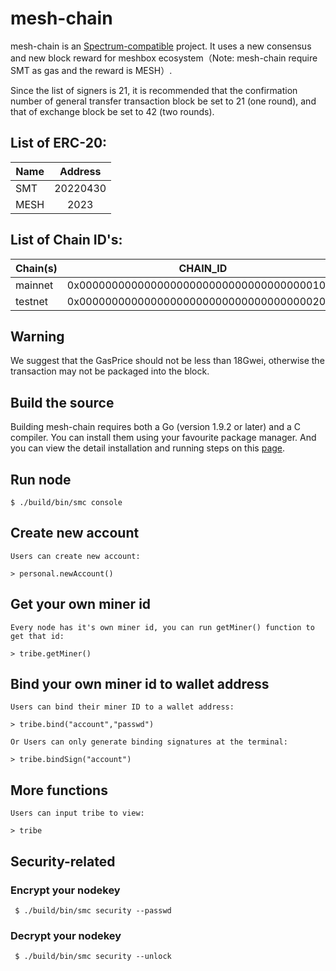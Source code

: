 # mesh-chain

mesh-chain is an [Spectrum-compatible](https://github.com/SmartMeshFoundation/Spectrum) project. It uses a new consensus and new block reward for meshbox ecosystem（Note: mesh-chain require SMT as gas and the reward is MESH）.

Since the list of signers is 21, it is recommended that the confirmation number of general transfer transaction block be set to 21 (one round), and that of exchange block be set to 42 (two rounds).

## List of ERC-20:
|   Name      |   Address   | 
| ----------  | :-----------:| 
|   SMT       | 20220430     | 
|   MESH      | 2023         | 

## List of Chain ID's:
| Chain(s)    |  CHAIN_ID                                      | 
| ----------  | :---------------------------------------------:| 
| mainnet     | 0x0000000000000000000000000000000000001000     | 
| testnet     | 0x0000000000000000000000000000000000002000     | 

## Warning

We suggest that the GasPrice should not be less than 18Gwei, otherwise the transaction may not be packaged into the block.

## Build the source 

Building mesh-chain requires both a Go (version 1.9.2 or later) and a C compiler. You can install them using your favourite package manager. And you can view the detail installation and running steps on this [page](https://github.com/MeshBoxTech/mesh-chain/wiki/Building-Specturm).

## Run node 

    $ ./build/bin/smc console
    
## Create new account
    Users can create new account:

    > personal.newAccount()

## Get your own miner id

    Every node has it's own miner id, you can run getMiner() function to get that id:

    > tribe.getMiner() 
    
## Bind your own miner id to wallet address

    Users can bind their miner ID to a wallet address:

    > tribe.bind("account","passwd") 
    
    Or Users can only generate binding signatures at the terminal:
    
    > tribe.bindSign("account") 
    
## More functions
    Users can input tribe to view:
    
    > tribe
    
## Security-related 
  
### Encrypt your nodekey

     $ ./build/bin/smc security --passwd
     
### Decrypt your nodekey

     $ ./build/bin/smc security --unlock
     

